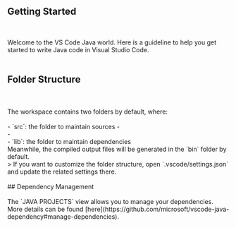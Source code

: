 ## Getting Started
<br/>

Welcome to the VS Code Java world. Here is a guideline to help you get started to write Java code in Visual Studio Code.
<br/>
<br/>
## Folder Structure
<br/>
<br/>
The workspace contains two folders by default, where:
<br/>
<br/>
- `src`: the folder to maintain sources
- <br/>
- <br/>
- `lib`: the folder to maintain dependencies
<br/>
Meanwhile, the compiled output files will be generated in the `bin` folder by default.
<br/>
> If you want to customize the folder structure, open `.vscode/settings.json` and update the related settings there.
<br/>
<br/>
## Dependency Management
<br/>
<br/>
The `JAVA PROJECTS` view allows you to manage your dependencies. More details can be found [here](https://github.com/microsoft/vscode-java-dependency#manage-dependencies).
<br/>

